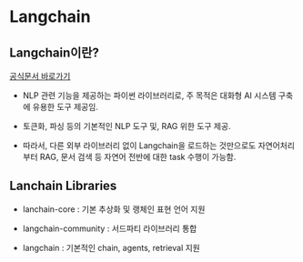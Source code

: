 # Langchain

## Langchain이란?

[공식문서 바로가기](https://python.langchain.com/docs/get_started/introduction)
- NLP 관련 기능을 제공하는 파이썬 라이브러리로, 주 목적은 대화형 AI 시스템 구축에 유용한 도구 제공임.

- 토큰화, 파싱 등의 기본적인 NLP 도구 및, RAG 위한 도구 제공.

- 따라서, 다른 외부 라이브러리 없이 Langchain을 로드하는 것만으로도 자연어처리부터 RAG, 문서 검색 등 자연어 전반에 대한 task 수행이 가능함.

## Lanchain Libraries
- lanchain-core : 기본 추상화 및 랭체인 표현 언어 지원

- langchain-community : 서드파티 라이브러리 통합

- langchain : 기본적인 chain, agents, retrieval 지원